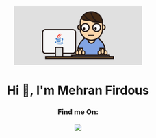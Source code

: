 <p align="center">
<img src="style/hello.gif" width="300px">
</p>
<h1 align="center">Hi 👋, I'm Mehran Firdous</h1>



<!-- <h3 align="center">A passionate Software Student | Dev. Curious about working on different Projects and Ideas</h3>
<p align="center">
<img src="https://github-readme-stats.vercel.app/api?username=iamehran&show_icons=true&theme=radical">
  </p>
 <p align="center">
   <img src="https://visitor-badge.laobi.icu/badge?page_id=iamehran.iamehran" alt="visitor badge"/> 
</p> -->

<!-- ![Logo](https://hacktoberfest.com/_next/static/media/opengraph.da6e44c0.png) -->
<!-- [![@iamehran's Holopin board](https://holopin.me/iamehran)](https://holopin.io/@iamehran) -->
<!-- [![@iamehran's Holopin board](https://holopin.me/iamehran)](https://holopin.io/@iamehran) -->





<h3 align="center">Find me On:</h3>

<p align="center"><a href="https://www.linkedin.com/in/mehran-firdous-78b582207/" target="blank"><img align="center" src="https://media.giphy.com/media/HQTYdpx1yhxWpugAi2/giphy.gif" width="50px" /></a> </p>




<!-- <a href="https://dev.to/iamehran" target="blank"><img align="center" src="https://cdn.jsdelivr.net/npm/simple-icons@3.0.1/icons/dev-dot-to.svg" alt="iamehran" height="40" width="50" /></a> -->







